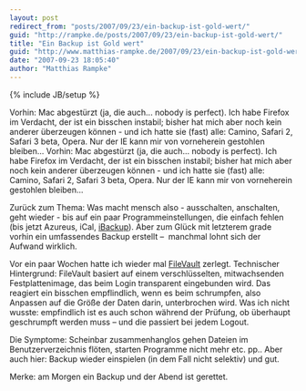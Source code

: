 ```yaml
---
layout: post
redirect_from: "posts/2007/09/23/ein-backup-ist-gold-wert/"
guid: "http://rampke.de/posts/2007/09/23/ein-backup-ist-gold-wert/"
title: "Ein Backup ist Gold wert"
guid: "http://www.matthias-rampke.de/2007/09/23/ein-backup-ist-gold-wert/"
date: "2007-09-23 18:05:40"
author: "Matthias Rampke"
---
```

{% include JB/setup %}

Vorhin: Mac abgest&uuml;rzt (ja, die auch... nobody is perfect). Ich habe Firefox im Verdacht, der ist ein bisschen instabil; bisher hat mich aber noch kein anderer &uuml;berzeugen k&ouml;nnen - und ich hatte sie (fast) alle: Camino, Safari 2, Safari 3 beta, Opera. Nur der IE kann mir von vorneherein gestohlen bleiben...
Vorhin: Mac abgest&uuml;rzt (ja, die auch... nobody is perfect). Ich habe Firefox im Verdacht, der ist ein bisschen instabil; bisher hat mich aber noch kein anderer &uuml;berzeugen k&ouml;nnen - und ich hatte sie (fast) alle: Camino, Safari 2, Safari 3 beta, Opera. Nur der IE kann mir von vorneherein gestohlen bleiben...

Zur&uuml;ck zum Thema: Was macht mensch also - ausschalten, anschalten, geht wieder - bis auf ein paar Programmeinstellungen, die einfach fehlen (bis jetzt Azureus, iCal, <a href="http://www.grapefruit.ch/iBackup/" target="_blank">iBackup</a>). Aber zum Gl&uuml;ck mit letzterem grade vorhin ein umfassendes Backup erstellt &ndash;&nbsp; manchmal lohnt sich der Aufwand wirklich.

Vor ein paar Wochen hatte ich wieder mal <a href="http://www.apple.com/de/macosx/features/filevault/" target="_blank">FileVault</a> zerlegt. Technischer Hintergrund: FileVault basiert auf einem verschl&uuml;sselten, mitwachsenden Festplattenimage, das beim Login transparent eingebunden wird. Das reagiert ein bisschen empflindlich, wenn es beim schrumpfen, also Anpassen auf die Gr&ouml;&szlig;e der Daten darin, unterbrochen wird. Was ich nicht wusste: empfindlich ist es auch schon w&auml;hrend der Pr&uuml;fung, ob &uuml;berhaupt geschrumpft werden muss &ndash; und die passiert bei jedem Logout.

Die Symptome: Scheinbar zusammenhanglos gehen Dateien im Benutzerverzeichnis fl&ouml;ten, starten Programme nicht mehr etc. pp.. Aber auch hier: Backup wieder einspielen (in dem Fall nicht selektiv) und gut.

Merke: am Morgen ein Backup und der Abend ist gerettet.

